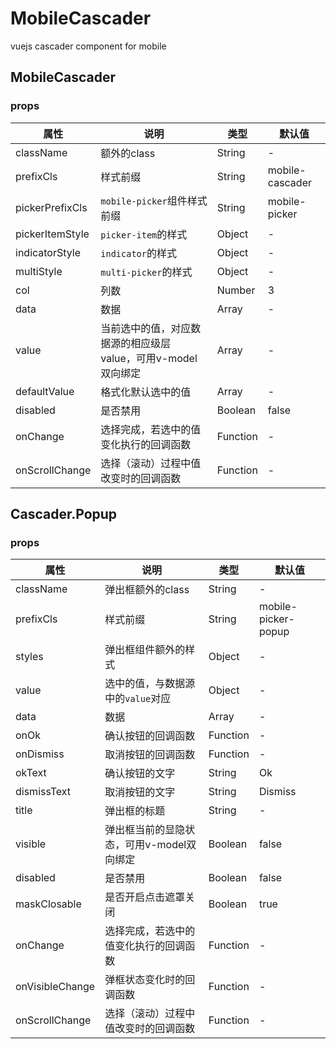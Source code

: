 # MobileCascader
vuejs cascader component for mobile

## MobileCascader
### props
| 属性 | 说明 | 类型 | 默认值 |
| --- | --- | --- | --- |
| className | 额外的class | String | - |
| prefixCls | 样式前缀 | String | mobile-cascader |
| pickerPrefixCls | `mobile-picker`组件样式前缀 | String | mobile-picker |
| pickerItemStyle | `picker-item`的样式 | Object | - |
| indicatorStyle | `indicator`的样式 | Object | - |
| multiStyle | `multi-picker`的样式 | Object | - |
| col | 列数 | Number | 3 |
| data | 数据 | Array | - |
| value | 当前选中的值，对应数据源的相应级层 value，可用v-model双向绑定 | Array | - |
| defaultValue | 格式化默认选中的值 | Array | - |
| disabled | 是否禁用 | Boolean | false |
| onChange | 选择完成，若选中的值变化执行的回调函数 | Function | - |
| onScrollChange | 选择（滚动）过程中值改变时的回调函数 | Function | - |

## Cascader.Popup
### props
| 属性 | 说明 | 类型 | 默认值 |
| --- | --- | --- | --- |
| className | 弹出框额外的class | String | - |
| prefixCls | 样式前缀 | String | mobile-picker-popup |
| styles | 弹出框组件额外的样式 | Object | - |
| value | 选中的值，与数据源中的`value`对应 | Object | - |
| data | 数据 | Array | - |
| onOk | 确认按钮的回调函数 | Function | - |
| onDismiss | 取消按钮的回调函数 | Function | - |
| okText | 确认按钮的文字 | String | Ok |
| dismissText | 取消按钮的文字 | String | Dismiss |
| title | 弹出框的标题 | String | - |
| visible | 弹出框当前的显隐状态，可用v-model双向绑定 | Boolean | false |
| disabled | 是否禁用 | Boolean | false |
| maskClosable | 是否开启点击遮罩关闭 | Boolean | true |
| onChange | 选择完成，若选中的值变化执行的回调函数 | Function | - |
| onVisibleChange | 弹框状态变化时的回调函数 | Function | - |
| onScrollChange | 选择（滚动）过程中值改变时的回调函数 | Function | - |
